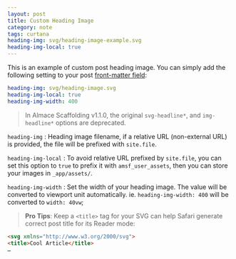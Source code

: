 ```yaml
---
layout: post
title: Custom Heading Image
category: note
tags: curtana
heading-img: svg/heading-image-example.svg
heading-img-local: true
---
```


This is an example of custom post heading image. You can simply add the following setting to your post [front-matter field](https://jekyllrb.com/docs/frontmatter/):

```yaml
heading-img: svg/heading-image.svg
heading-img-local: true
heading-img-width: 400
```

> In Almace Scaffolding v1.1.0, the original `svg-headline*`, and `img-headline*` options are deprecated.

`heading-img`
: Heading image filename, if a relative URL (non-external URL) is provided, the file will be prefixed with `site.file`.

`heading-img-local`
: To avoid relative URL prefixed by `site.file`, you can set this option to `true` to prefix it with `amsf_user_assets`, then you can store your images in `_app/assets/`.

`heading-img-width`
: Set the width of your heading image. The value will be converted to viewport unit automatically. ie. `heading-img-width: 400` will be converted to `width: 40vw`;


> **Pro Tips**: Keep a `<title>` tag for your SVG can help Safari generate correct post title for its Reader mode:

```html
<svg xmlns="http://www.w3.org/2000/svg">
<title>Cool Article</title>
…
```
